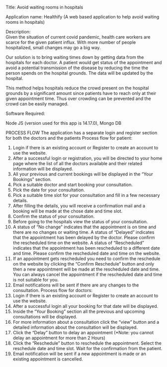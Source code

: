 Title: Avoid waiting rooms in hospitals

Application name: Healthify (A web based application to help avoid waiting rooms in hospitals)

Description:  
Given the situation of current covid pandemic, health care workers are scarce for the given patient influx. With more number of people hospitalized, small changes may go a big way.

Our solution is to bring waiting times down by getting data from the hospitals for each doctor. A patient would get status of the appointment and avoid a potential transmission of the disease by reducing the time the person spends on the hospital grounds. The data will be updated by the hospital.

This method helps hospitals reduce the crowd present on the hospital grounds by a significant amount since patients have to reach only at their given appointment time. Thus over crowding can be prevented and the crowd can be easily managed.

Software Required:

Node JS (version used for this app is 14.17.0), 
 Mongo DB
 
PROCESS FLOW
The application has a separate login and register section for both the doctors and the patients
Process flow for patient:
1.	Login if there is an existing account or Register to create an account to use the website.
2.	After a successful login or registration, you will be directed to your home page where the list of all the doctors available and their related information will be displayed.
3.	All your previous and current bookings will be displayed in the “Your Bookings” section.
4.	Pick a suitable doctor and start booking your consultation.
5.	Pick the date for your consultation.
6.	Pick a suitable time slot for your consultation and fill in a few necessary details.
7.	After filling the details, you will receive a confirmation mail and a booking will be made at the chose date and time slot.
8.	Confirm the status of your consultation.
9.	Before going to the hospitals view the status of your consultation.
10.	A status of “No change” indicates that the appointment is on time and there are no changes or waiting time. A status of “Delayed” indicates that the appointment has been delayed by the doctor. Please confirm the rescheduled time on the website. A status of “Rescheduled” indicates that the appointment has been rescheduled to a different date and time. Please confirm the rescheduled date and time on the website.
11.	If an appointment gets rescheduled you need to confirm the reschedule on the website by clicking the “Confirm Reschedule” button and only then a new appointment will be made at the rescheduled date and time. You can always cancel the appointment if the rescheduled date and time is not suitable for you.
12.	Email notifications will be sent if there are any changes to the consultation.
Process flow for doctors:
1.	Login if there is an existing account or Register to create an account to use the website.
2.	After a successful login all your booking for that date will be displayed.
3.	Inside the “Your Booking” section all the previous and upcoming consultations will be displayed.
4.	For more information about a consultation click the “view” button and a detailed information about the consultation will be displayed.
5.	Click the “Delay” button to delay an appointment (*Note: you cannot delay an appointment for more than 2 Hours)
6.	Click the “Reschedule” button to reschedule the appointment. Select the reschedule date and time slot. Wait for the confirmation from the patient.
7.	Email notification will be sent if a new appointment is made or an existing appointment is cancelled.




